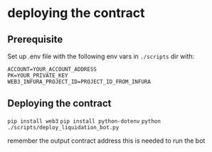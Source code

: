 # deploying the contract

## Prerequisite

Set up .env file with the following env vars in `./scripts` dir with:

```
ACCOUNT=YOUR_ACCOUNT_ADDRESS
PK=YOUR_PRIVATE_KEY
WEB3_INFURA_PROJECT_ID=PROJECT_ID_FROM_INFURA
```

## Deploying the contract

`pip install web3`
`pip install python-dotenv`
`python ./scripts/deploy_liquidation_bot.py`
 
remember the output contract address this is needed to run the bot